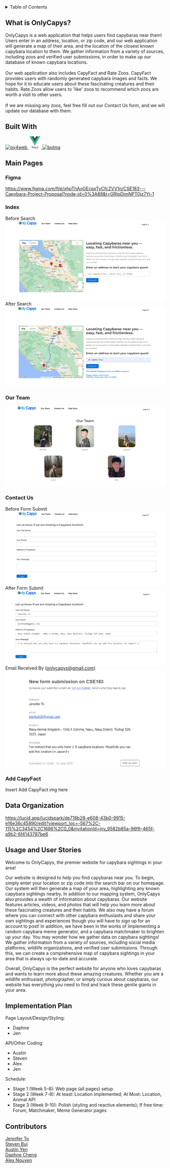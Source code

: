 <details>
  <summary>Table of Contents</summary>
  <ol>
    <li><a href="#onlycapys">OnlyCapys</a></li>
    <li><a href="#built-with">Built With</a></li>
    <!--
    <li>
      <a href="#getting-started">Getting Started</a>
      <ul>
        <li><a href="#prerequisites">Prerequisites</a></li>
        <li><a href="#installation">Installation</a></li>
      </ul>
    </li>-->
    <li><a href="#usage-and-user-stories">Usage and User Stories</a></li>
    <li><a href="#main-pages">Main Pages</a></li>
    <li><a href="#implementation-plan">Implementation Plan</a></li>
    <li><a href="#contributors">Contributors</a></li>
  </ol>
</details>

## What is OnlyCapys?
OnlyCapys is a web application that helps users find capybaras near them! Users enter in an address, location, or zip code, and our web application will generate a map of their area, and the location of the closest known capybara location to them. We gather information from a variety of sources, including zoos and verified user submissions, in order to make up our database of known capybara locations.
<br><br>
Our web application also includes CapyFact and Rate Zoos. CapyFact provides users with randomly generated capybara images and facts. We hope for it to educate users about these fascinating creatures and their habits. Rate Zoos allow users to 'like' zoos to recommend which zoos are worth a visit to other users.
<br><br>
If we are missing any zoos, feel free fill out our Contact Us form, and we will update our database with them.

## Built With
<span>
<!-- py4web -->
<a href="https://py4web.com/" target="_blank" rel="noreferrer"> <img src="https://py4web.com/static/images/logo.png"
 alt="py4web" width="40" height="40"/> </a>
<!-- vue.js -->
 <a href="https://vuejs.org/" target="_blank" rel="noreferrer"> <img src="https://raw.githubusercontent.com/devicons/devicon/master/icons/vuejs/vuejs-original-wordmark.svg" alt="vuejs" width="40" height="40"/> </a>
<!-- bulma -->
<a href="https://bulma.io/" target="_blank" rel="noreferrer"> <img src="https://raw.githubusercontent.com/gilbarbara/logos/804dc257b59e144eaca5bc6ffd16949752c6f789/logos/bulma.svg" alt="bulma" width="40" height="40"/> </a>
</span>

<!--
## Getting Started

This is an example of how you may give instructions on setting up your project locally.
To get a local copy up and running follow these simple example steps.

### Prerequisites

This is an example of how to list things you need to use the software and how to install them.
* npm
  ```sh
  npm install npm@latest -g
  ```

### Installation

_Below is an example of how you can instruct your audience on installing and setting up your app. This template doesn't rely on any external dependencies or services._

1. Get a free API Key at [https://example.com](https://example.com)
2. Clone the repo
   ```sh
   git clone https://github.com/your_username_/Project-Name.git
   ```
3. Install NPM packages
   ```sh
   npm install
   ```
4. Enter your API in `config.js`
   ```js
   const API_KEY = 'ENTER YOUR API';
   ```
-->

## Main Pages
### Figma
https://www.figma.com/file/xhpThAoGEcpxTyCfcZVV1n/CSE183---Capybara-Project-Proposal?node-id=0%3A88&t=GRIpDimNPT0jz7Yj-1

### Index
Before Search
<img src="apps/onlycapys/static/images/index.png" alt="Index Page Before Search"/>
After Search
<img src="apps/onlycapys/static/images/index_after.png" alt="Index Page After Search"/>

### Our Team
<img src="apps/onlycapys/static/images/ourteam.png" alt="Our Team Page"/>

### Contact Us
Before Form Submit
<img src="apps/onlycapys/static/images/contactus.png" alt="Contact Us Page Before Form Submit"/>
After Form Submit
<img src="apps/onlycapys/static/images/contactus_submit.png" alt="Contact Us Page After Form Submit"/>
Email Received By (onlycapys@gmail.com)
<img src="apps/onlycapys/static/images/form_email.PNG" alt="Contact Us Email Received By (onlycapys@gmail.com)"/>

### Add CapyFact
Insert Add CapyFact img here

## Data Organization
https://lucid.app/lucidspark/de716b28-e608-43b0-9915-e16e36c45890/edit?viewport_loc=-567%2C-115%2C3454%2C1686%2C0_0&invitationId=inv_9582b85a-96f6-465f-a9b2-6f4143787be6

## Usage and User Stories
Welcome to OnlyCapys, the premier website for capybara sightings in your area! 

Our website is designed to help you find capybaras near you. To begin, simply enter your location or zip code into the search bar on our homepage. Our system will then generate a map of your area, highlighting any known capybara sightings nearby. In addition to our mapping system, OnlyCapys also provides a wealth of information about capybaras. Our website features articles, videos, and photos that will help you learn more about these fascinating creatures and their habits. We also may have a forum where you can connect with other capybara enthusiasts and share your own sightings and experiences though you will have to sign up for an account to post! In addition, we have been in the works of implementing a random capybara meme generator, and a capybara matchmaker to brighten up your day. You may wonder how we gather data on capybara sightings! We gather information from a variety of sources, including social media platforms, wildlife organizations, and verified user submissions. Through this, we can create a comprehensive map of capybara sightings in your area that is always up-to-date and accurate.

Overall, OnlyCapys is the perfect website for anyone who loves capybaras and wants to learn more about these amazing creatures. Whether you are a wildlife enthusiast, photographer, or simply curious about capybaras, our website has everything you need to find and track these gentle giants in your area.

## Implementation Plan
Page Layout/Design/Styling:
- Daphne
- Jen

API/Other Coding:
- Austin
- Steven
- Alex
- Jen

Schedule:
- Stage 1 (Week 5-6): Web page (all pages) setup
- Stage 2 (Week 7-8): At least: Location implemented; At Most: Location, Animal API
- Stage 3 (Week 9-10): Polish (styling and reactive elements); If free time: Forum, Matchmaker, Meme Generator pages 

## Contributors
<a href="https://github.com/jenhuynhto">Jennifer To</a>
<br>
<a href="https://github.com/stevebuibui">Steven Bui</a>
<br>
<a href="https://github.com/austinyen56">Austin Yen</a>
<br>
<a href="https://github.com/blu-octopus">Daphne Cheng</a>
<br>
<a href="https://github.com/anguy243">Alex Nguyen</a>
